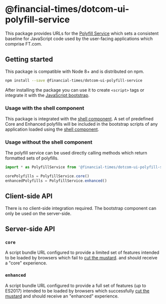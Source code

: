# @financial-times/dotcom-ui-polyfill-service

This package provides URLs for the [Polyfill Service] which sets a consistent baseline for JavaScript code used by the user-facing applications which comprise FT.com.

[Polyfill Service]: https://polyfill.io/

## Getting started

This package is compatible with Node 8+ and is distributed on npm.

```sh
npm install --save @financial-times/dotcom-ui-polyfill-service
```

After installing the package you can use it to create `<script>` tags or integrate it with the [JavaScript bootstrap].

[JavaScript bootstrap]: ../dotcom-ui-bootstrap/readme.md


### Usage with the shell component

This package is integrated with the [shell component]. A set of predefined Core and Enhanced polyfills will be included in the bootstrap scripts of any application loaded using the [shell component].


### Usage without the shell component

The polyfill service can be used directly calling methods which return formatted sets of polyfills.

```jsx
import * as PolyfillService from '@financial-times/dotcom-ui-polyfill-service'

corePolyfills = PolyfillService.core()
enhancedPolyfills = PolyfillService.enhanced()
```


## Client-side API

There is no client-side integration required. The bootstrap component can only be used on the server-side.


## Server-side API

### `core`

A script bundle URL configured to provide a limited set of features intended to be loaded by browsers which fail to [cut the mustard]. and should receive a "core" experience.

### `enhanced`

A script bundle URL configured to provide a full set of features (up to ES2017) intended to be loaded by browsers which successfully [cut the mustard] and should receive an "enhanced" experience.

[cut the mustard]: ../dotcom-ui-bootstrap/readme.md#cutting-the-mustard
[shell component]: ../dotcom-ui-shell/readme.md
